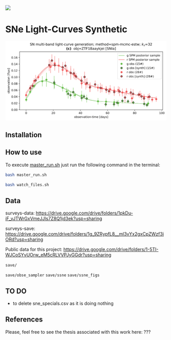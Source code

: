 ![](https://img.shields.io/badge/python-3.7-orange)
# SNe Light-Curves Synthetic

![](imgs/ZTF18aaykjei.png)

## Installation

## How to use
To execute [master_run.sh](master_run.sh) just run the following command in the terminal:
```bash
bash master_run.sh
```

```bash
bash watch_files.sh
```

## Data

surveys-data: https://drive.google.com/drive/folders/1pkDu-iF_vJTWrGxVmeJJls7Z8Q1jd3ek?usp=sharing


surveys-save: https://drive.google.com/drive/folders/1g_9ZRypfL8__ml3vYx2gxCpZWzf3iORd?usp=sharing

Public data for this project: https://drive.google.com/drive/folders/1-5TI-WJCoSYvUOrw_eM5cRLVVPJyGGdr?usp=sharing

`save/`

`save/obse_sampler`
`save/ssne`
`save/ssne_figs`

## TO DO
- to delete sne_specials.csv as it is doing nothing

## References
Please, feel free to see the thesis associated with this work here: ???